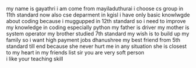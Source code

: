 my name is gayathri
i am come from mayiladuthurai
i choose cs group in 11th standard 
now also cse deparment in kgisl 
i have only basic knowlwgde about coding 
because i muggupped in 12th standard
so i need to improve my knowledge in coding especially python
my father is driver
my mother is system operator 
my brother studied 7th standard 
my wish is to build up my family 
so i want high payment jobs 
dhanushree my best friend from 5th standard till end
because she never hurt me in any situation 
she is closest to my heart in my friends list 
sir you are very soft person   
i like your teaching skill 
